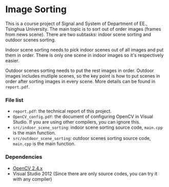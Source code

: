 # Image Sorting

This is a course project of Signal and System of Department of EE., Tsinghua University. The main topic is to sort out of order images (frames from news scene). There are two subtasks: indoor scene sorting and outdoor scenes sorting. 

Indoor scene sorting needs to pick indoor scenes out of all images and put them in order. There is only one scene in indoor images so it's respectively easier.

Outdoor scenes sorting needs to put the rest images in order. Outdoor images includes mutliple scenes, so the key point is how to put scenes in order after sorting images in every scene. More details can be found in ```report.pdf```.

### File list

- ```report.pdf```: the technical report of this project.
- ```OpenCV_config.pdf```: the document of configuring OpenCV in Visual Studio. If you are using other compilers, you can ignore this.
- ```src/indoor_scene_sorting```: indoor scene sorting source code, ```main.cpp``` is the main function.
- ```src/outdoor_scene_sorting```: outdoor scenes sorting source code, ```main.cpp``` is the main function.

### Dependencies

- [OpenCV 2.4.x](https://www.opencv.org)
- Visual Studio 2012 (Since there are only source codes, you can try it with any compiler)
